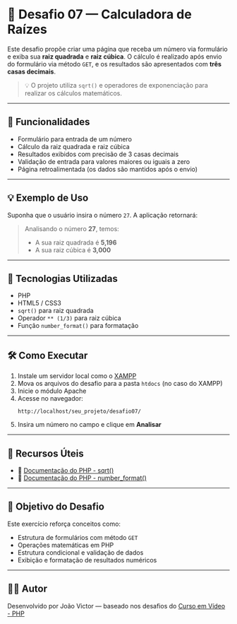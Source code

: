 # 🧮 Desafio 07 — Calculadora de Raízes

Este desafio propõe criar uma página que receba um número via formulário e exiba sua **raiz quadrada** e **raiz cúbica**. O cálculo é realizado após envio do formulário via método `GET`, e os resultados são apresentados com **três casas decimais**.

> 💡 O projeto utiliza `sqrt()` e operadores de exponenciação para realizar os cálculos matemáticos.

---

## 📌 Funcionalidades

- Formulário para entrada de um número
- Cálculo da raiz quadrada e raiz cúbica
- Resultados exibidos com precisão de 3 casas decimais
- Validação de entrada para valores maiores ou iguais a zero
- Página retroalimentada (os dados são mantidos após o envio)

---

## 💡 Exemplo de Uso

Suponha que o usuário insira o número `27`. A aplicação retornará:

> Analisando o número **27**, temos:  
> - A sua raiz quadrada é **5,196**  
> - A sua raiz cúbica é **3,000**

---

## 🧪 Tecnologias Utilizadas

- PHP
- HTML5 / CSS3
- `sqrt()` para raiz quadrada
- Operador `** (1/3)` para raiz cúbica
- Função `number_format()` para formatação

---

## 🛠️ Como Executar

1. Instale um servidor local como o [XAMPP](https://www.apachefriends.org/pt_br/index.html)
2. Mova os arquivos do desafio para a pasta `htdocs` (no caso do XAMPP)
3. Inicie o módulo Apache
4. Acesse no navegador:  
   ```
   http://localhost/seu_projeto/desafio07/
   ```
5. Insira um número no campo e clique em **Analisar**

---

## 🔗 Recursos Úteis

- 📘 [Documentação do PHP - sqrt()](https://www.php.net/manual/pt_BR/function.sqrt.php)
- 📘 [Documentação do PHP - number_format()](https://www.php.net/manual/pt_BR/function.number-format.php)

---

## 🎯 Objetivo do Desafio

Este exercício reforça conceitos como:

- Estrutura de formulários com método `GET`
- Operações matemáticas em PHP
- Estrutura condicional e validação de dados
- Exibição e formatação de resultados numéricos

---

## 👨‍💻 Autor

Desenvolvido por João Victor — baseado nos desafios do [Curso em Vídeo - PHP](https://www.youtube.com/playlist?list=PLHz_AreHm4dlFPrCXCmd5g92860x_Pbr_)